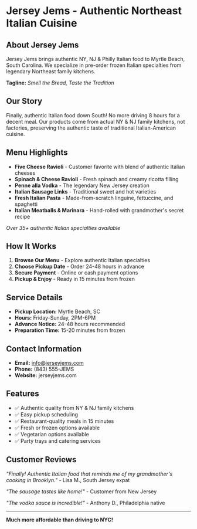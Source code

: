 # Jersey Jems - Authentic Northeast Italian Cuisine

## About Jersey Jems

Jersey Jems brings authentic NY, NJ & Philly Italian food to Myrtle Beach, South Carolina. We specialize in pre-order frozen Italian specialties from legendary Northeast family kitchens.

**Tagline:** *Smell the Bread, Taste the Tradition*

## Our Story

Finally, authentic Italian food down South! No more driving 8 hours for a decent meal. Our products come from actual NY & NJ family kitchens, not factories, preserving the authentic taste of traditional Italian-American cuisine.

## Menu Highlights

- **Five Cheese Ravioli** - Customer favorite with blend of authentic Italian cheeses
- **Spinach & Cheese Ravioli** - Fresh spinach and creamy ricotta filling
- **Penne alla Vodka** - The legendary New Jersey creation
- **Italian Sausage Links** - Traditional sweet and hot varieties
- **Fresh Italian Pasta** - Made-from-scratch linguine, fettuccine, and spaghetti
- **Italian Meatballs & Marinara** - Hand-rolled with grandmother's secret recipe

*Over 35+ authentic Italian specialties available*

## How It Works

1. **Browse Our Menu** - Explore authentic Italian specialties
2. **Choose Pickup Date** - Order 24-48 hours in advance
3. **Secure Payment** - Online or cash payment options
4. **Pickup & Enjoy** - Ready in 15 minutes from frozen

## Service Details

- **Pickup Location:** Myrtle Beach, SC
- **Hours:** Friday-Sunday, 2PM-6PM
- **Advance Notice:** 24-48 hours recommended
- **Preparation Time:** 15-20 minutes from frozen

## Contact Information

- **Email:** info@jerseyjems.com
- **Phone:** (843) 555-JEMS
- **Website:** jerseyjems.com

## Features

- ✅ Authentic quality from NY & NJ family kitchens
- ✅ Easy pickup scheduling
- ✅ Restaurant-quality meals in 15 minutes
- ✅ Fresh or frozen options available
- ✅ Vegetarian options available
- ✅ Party trays and catering services

## Customer Reviews

*"Finally! Authentic Italian food that reminds me of my grandmother's cooking in Brooklyn."* - Lisa M., South Jersey expat

*"The sausage tastes like home!"* - Customer from New Jersey

*"The vodka sauce is incredible!"* - Anthony D., Philadelphia native

---

**Much more affordable than driving to NYC!**